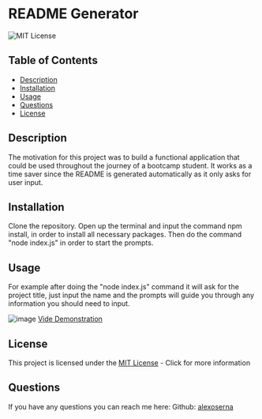 
  # README Generator
  ![MIT License](https://img.shields.io/badge/license-MIT-brightgreen "MIT License")

  ## Table of Contents

  - [Description](#description)
  - [Installation](#installation)
  - [Usage](#usage)
  - [Questions](#questions)
  - [License](#license)

  ## Description
  The motivation for this project was to build a functional application that could be used throughout the journey of a bootcamp student. It works as a time saver since the README is generated automatically as it only asks for user input.

  ## Installation
  Clone the repository. Open up the terminal and input the command npm install, in order to install all necessary packages. Then do the command "node index.js" in order to start the prompts.

  ## Usage
  For example after doing the "node index.js" command it will ask for the project title, just input the name and the prompts will guide you through any information you should need to input.


  ![image](https://github.com/alexoserna/auto-README-generator/assets/118146045/751023f7-4f7f-46ed-a094-a476b30c7290)
  [Vide Demonstration](https://drive.google.com/file/d/1HHrEhMprYrpp2_z9kquUEP725uNWntEF/view?usp=sharing)

   ## License
  This project is licensed under the [MIT License](https://opensource.org/license/mit/) - Click for more information

  ## Questions
  If you have any questions you can reach me here:
  Github: [alexoserna](https://github.com/alexoserna)
